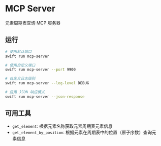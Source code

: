 # MCP Server

元素周期表查询 MCP 服务器

## 运行

```bash
# 使用默认端口
swift run mcp-server

# 使用自定义端口
swift run mcp-server --port 9900

# 自定义日志级别
swift run mcp-server --log-level DEBUG

# 启用 JSON 响应模式
swift run mcp-server --json-response
```

## 可用工具

- `get_element`: 根据元素名称获取元素周期表元素信息
- `get_element_by_position`: 根据元素在周期表中的位置（原子序数）查询元素信息
